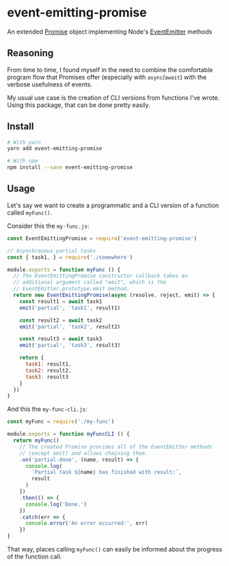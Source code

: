 # event-emitting-promise

An extended [Promise](https://developer.mozilla.org/de/docs/Web/JavaScript/Reference/Global_Objects/Promise) object implementing Node's [EventEmitter](https://nodejs.org/api/events.html#events_class_eventemitter) methods

## Reasoning
From time to time, I found myself in the need to combine the comfortable program flow that Promises offer (especially with `async`/`await`) with the verbose usefulness of events.

My usual use case is the creation of CLI versions from functions I've wrote. Using this package, that can be done pretty easily.

## Install
```bash
# With yarn
yarn add event-emitting-promise

# With npm
npm install --save event-emitting-promise
```

## Usage
Let's say we want to create a programmatic and a CLI version of a function called `myFunc()`.

Consider this the `my-func.js`:
```javascript
const EventEmittingPromise = require('event-emitting-promise')

// Asynchronous partial tasks
const { task1, } = require('./somewhere')

module.exports = function myFunc () {
  // The EventEmittingPromise constructor callback takes an
  // additional argument called "emit", which is the
  // EventEmitter.prototype.emit method.
  return new EventEmittingPromise(async (resolve, reject, emit) => {
    const result1 = await task1
    emit('partial', 'task1', result1)

    const result2 = await task2
    emit('partial', 'task2', result2)

    const result3 = await task3
    emit('partial', 'task3', result3)

    return {
      task1: result1,
      task2: result2,
      task3: result3
    }
  })
}
```

And this the `my-func-cli.js`:
```javascript
const myFunc = require('./my-func')

module.exports = function myFuncCLI () {
  return myFunc()
    // The created Promise provides all of the EventEmitter methods
    // (except emit) and allows chaining them.
    .on('partial-done', (name, result) => {
      console.log(
        `Partial task ${name} has finished with result:`,
        result
      )
    })
    .then(() => {
      console.log('Done.')
    })
    .catch(err => {
      console.error('An error occurred:', err)
    })  
}
```

That way, places calling `myFunc()` can easily be informed about the progress of the function call.